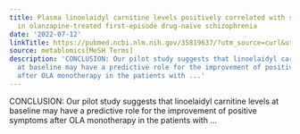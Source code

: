 ```yaml
---
title: Plasma linoelaidyl carnitine levels positively correlated with symptom improvement
  in olanzapine-treated first-episode drug-naïve schizophrenia
date: '2022-07-12'
linkTitle: https://pubmed.ncbi.nlm.nih.gov/35819637/?utm_source=curl&utm_medium=rss&utm_campaign=pubmed-2&utm_content=1Zkrxt7ktlCbHBXEV3v65xxSnkSWNsJ1A6Fq3gBniKhGfIUslK&fc=20210907212339&ff=20220714214715&v=2.17.7
source: metablomics[MeSH Terms]
description: 'CONCLUSION: Our pilot study suggests that linoelaidyl carnitine levels
  at baseline may have a predictive role for the improvement of positive symptoms
  after OLA monotherapy in the patients with ...'
---
```

CONCLUSION: Our pilot study suggests that linoelaidyl carnitine levels at baseline may have a predictive role for the improvement of positive symptoms after OLA monotherapy in the patients with ...